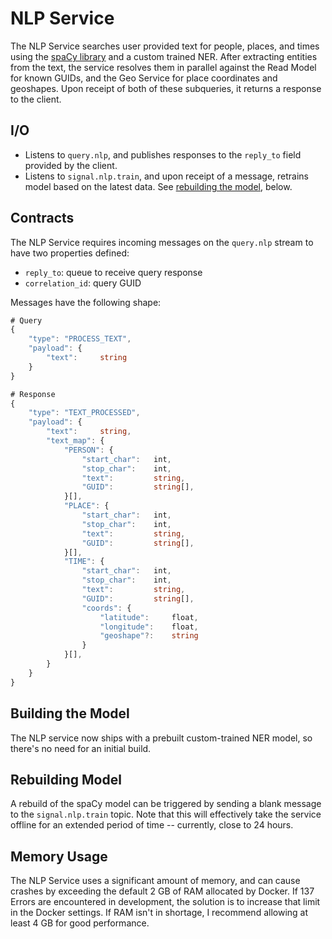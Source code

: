 # NLP Service
The NLP Service searches user provided text for people, places, and times using the [spaCy library](https://spacy.io) and a custom trained NER. After extracting entities from the text, the service resolves them in parallel against the Read Model for known GUIDs, and the Geo Service for place coordinates and geoshapes. Upon receipt of both of these subqueries, it returns a response to the client.

## I/O
- Listens to ```query.nlp```, and publishes responses to the ```reply_to``` field provided by the client.
- Listens to ```signal.nlp.train```, and upon receipt of a message, retrains model based on the latest data. See [rebuilding the model](https://github.com/joshua-stauffer/thehistoryatlas/tree/dev/nlp#rebuilding-model), below.

## Contracts
The NLP Service requires incoming messages on the ```query.nlp``` stream to have two properties defined:
- ```reply_to```: queue to receive query response
- ```correlation_id```: query GUID

Messages have the following shape:
```typescript
# Query
{
    "type": "PROCESS_TEXT",
    "payload": {
        "text":     string
    }
}

# Response
{
    "type": "TEXT_PROCESSED",
    "payload": {
        "text":     string,
        "text_map": {
            "PERSON": {
                "start_char":   int,
                "stop_char":    int,
                "text":         string,
                "GUID":         string[],
            }[],
            "PLACE": {
                "start_char":   int,
                "stop_char":    int,
                "text":         string,
                "GUID":         string[],
            }[],
            "TIME": {
                "start_char":   int,
                "stop_char":    int,
                "text":         string,
                "GUID":         string[],
                "coords": {
                    "latitude":     float,
                    "longitude":    float,
                    "geoshape"?:    string
                }
            }[],
        }
    }
}
```

## Building the Model
The NLP service now ships with a prebuilt custom-trained NER model, so there's no need for an initial build.

## Rebuilding Model
A rebuild of the spaCy model can be triggered by sending a blank message to the ```signal.nlp.train``` topic. Note that this will effectively take the service offline for an extended period of time -- currently, close to 24 hours.

## Memory Usage
The NLP Service uses a significant amount of memory, and can cause crashes by exceeding the default 2 GB of RAM allocated by Docker. If 137 Errors are encountered in development, the solution is to increase that limit in the Docker settings. If RAM isn't in shortage, I recommend allowing at least 4 GB for good performance.
